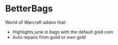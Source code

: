 # BetterBags
World of Warcraft addon that:
* Highlights junk in bags with the default gold coin
* Auto repairs from guild or own gold
